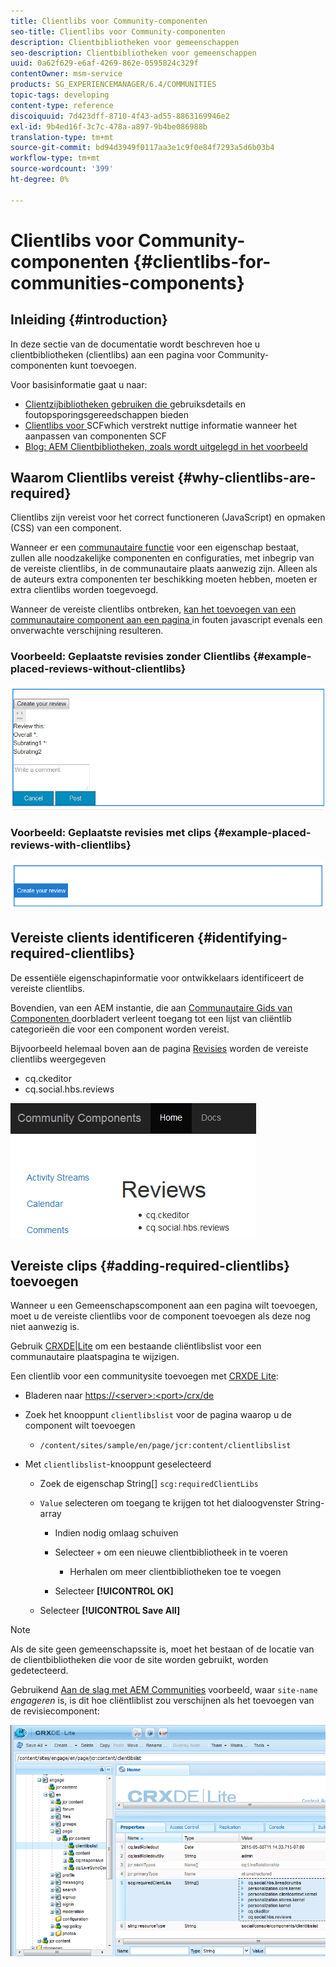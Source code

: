 ```yaml
---
title: Clientlibs voor Community-componenten
seo-title: Clientlibs voor Community-componenten
description: Clientbibliotheken voor gemeenschappen
seo-description: Clientbibliotheken voor gemeenschappen
uuid: 0a62f629-e6af-4269-862e-0595824c329f
contentOwner: msm-service
products: SG_EXPERIENCEMANAGER/6.4/COMMUNITIES
topic-tags: developing
content-type: reference
discoiquuid: 7d423dff-8710-4f43-ad55-8863169946e2
exl-id: 9b4ed16f-3c7c-478a-a897-9b4be086988b
translation-type: tm+mt
source-git-commit: bd94d3949f0117aa3e1c9f0e84f7293a5d6b03b4
workflow-type: tm+mt
source-wordcount: '399'
ht-degree: 0%

---
```


# Clientlibs voor Community-componenten {#clientlibs-for-communities-components}

## Inleiding {#introduction}

In deze sectie van de documentatie wordt beschreven hoe u clientbibliotheken (clientlibs) aan een pagina voor Community-componenten kunt toevoegen.

Voor basisinformatie gaat u naar:

* [Clientzijbibliotheken gebruiken die ](../../help/sites-developing/clientlibs.md) gebruiksdetails en foutopsporingsgereedschappen bieden
* [Clientlibs voor ](client-customize.md#clientlibs) SCFwhich verstrekt nuttige informatie wanneer het aanpassen van componenten SCF
* [Blog: AEM Clientbibliotheken, zoals wordt uitgelegd in het voorbeeld](https://blogs.adobe.com/experiencedelivers/experience-management/clientlibs-explained-example/)

## Waarom Clientlibs vereist {#why-clientlibs-are-required}

Clientlibs zijn vereist voor het correct functioneren (JavaScript) en opmaken (CSS) van een component.

Wanneer er een [communautaire functie](functions.md) voor een eigenschap bestaat, zullen alle noodzakelijke componenten en configuraties, met inbegrip van de vereiste clientlibs, in de communautaire plaats aanwezig zijn. Alleen als de auteurs extra componenten ter beschikking moeten hebben, moeten er extra clientlibs worden toegevoegd.

Wanneer de vereiste clientlibs ontbreken, [kan het toevoegen van een communautaire component aan een pagina ](author-communities.md) in fouten javascript evenals een onverwachte verschijning resulteren.

### Voorbeeld: Geplaatste revisies zonder Clientlibs {#example-placed-reviews-without-clientlibs}

![chlimage_1-244](assets/chlimage_1-244.png)

### Voorbeeld: Geplaatste revisies met clips {#example-placed-reviews-with-clientlibs}

![chlimage_1-245](assets/chlimage_1-245.png)

## Vereiste clients identificeren {#identifying-required-clientlibs}

De essentiële eigenschapinformatie voor ontwikkelaars identificeert de vereiste clientlibs.

Bovendien, van een AEM instantie, die aan [Communautaire Gids van Componenten ](components-guide.md) doorbladert verleent toegang tot een lijst van cliëntlib categorieën die voor een component worden vereist.

Bijvoorbeeld helemaal boven aan de pagina [Revisies](http://localhost:4502/content/community-components/en/reviews.html) worden de vereiste clientlibs weergegeven

* cq.ckeditor
* cq.social.hbs.reviews

![chlimage_1-246](assets/chlimage_1-246.png)

## Vereiste clips {#adding-required-clientlibs} toevoegen

Wanneer u een Gemeenschapscomponent aan een pagina wilt toevoegen, moet u de vereiste clientlibs voor de component toevoegen als deze nog niet aanwezig is.

Gebruik [CRXDE|Lite](#using-crxde-lite) om een bestaande cliëntlibslist voor een communautaire plaatspagina te wijzigen.

Een clientlib voor een communitysite toevoegen met [CRXDE Lite](../../help/sites-developing/developing-with-crxde-lite.md):

* Bladeren naar [https://&lt;server>:&lt;port>/crx/de](http://localhost:4502/crx/de)
* Zoek het knooppunt `clientlibslist` voor de pagina waarop u de component wilt toevoegen

   * `/content/sites/sample/en/page/jcr:content/clientlibslist`

* Met `clientlibslist`-knooppunt geselecteerd

   * Zoek de eigenschap String[] `scg:requiredClientLibs`
   * `Value` selecteren om toegang te krijgen tot het dialoogvenster String-array

      * Indien nodig omlaag schuiven
      * Selecteer `+` om een nieuwe clientbibliotheek in te voeren

         * Herhalen om meer clientbibliotheken toe te voegen
      * Selecteer **[!UICONTROL OK]**
   * Selecteer **[!UICONTROL Save All]**



>[!NOTE]
>
>Als de site geen gemeenschapssite is, moet het bestaan of de locatie van de clientbibliotheken die voor de site worden gebruikt, worden gedetecteerd.

Gebruikend [Aan de slag met AEM Communities](getting-started.md) voorbeeld, waar `site-name` *engageren* is, is dit hoe cliëntliblist zou verschijnen als het toevoegen van de revisiecomponent:

![chlimage_1-247](assets/chlimage_1-247.png)
